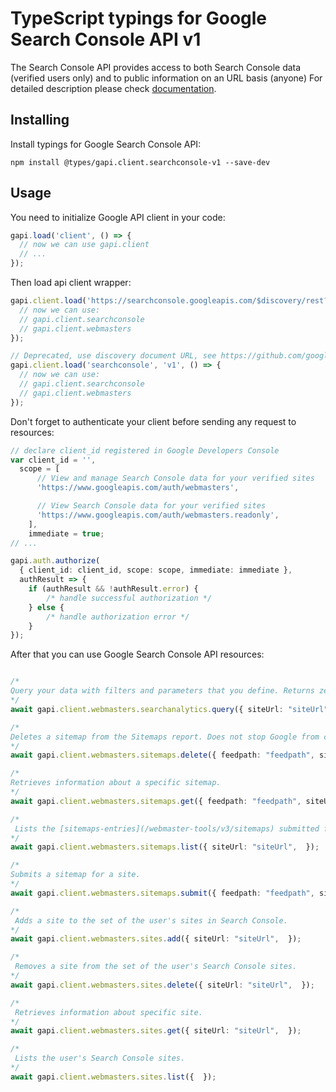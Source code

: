 # TypeScript typings for Google Search Console API v1

The Search Console API provides access to both Search Console data (verified users only) and to public information on an URL basis (anyone)
For detailed description please check [documentation](https://developers.google.com/webmaster-tools/search-console-api/).

## Installing

Install typings for Google Search Console API:

```
npm install @types/gapi.client.searchconsole-v1 --save-dev
```

## Usage

You need to initialize Google API client in your code:

```typescript
gapi.load('client', () => {
  // now we can use gapi.client
  // ...
});
```

Then load api client wrapper:

```typescript
gapi.client.load('https://searchconsole.googleapis.com/$discovery/rest?version=v1', () => {
  // now we can use:
  // gapi.client.searchconsole
  // gapi.client.webmasters
});
```

```typescript
// Deprecated, use discovery document URL, see https://github.com/google/google-api-javascript-client/blob/master/docs/reference.md#----gapiclientloadname----version----callback--
gapi.client.load('searchconsole', 'v1', () => {
  // now we can use:
  // gapi.client.searchconsole
  // gapi.client.webmasters
});
```

Don't forget to authenticate your client before sending any request to resources:

```typescript
// declare client_id registered in Google Developers Console
var client_id = '',
  scope = [
      // View and manage Search Console data for your verified sites
      'https://www.googleapis.com/auth/webmasters',

      // View Search Console data for your verified sites
      'https://www.googleapis.com/auth/webmasters.readonly',
    ],
    immediate = true;
// ...

gapi.auth.authorize(
  { client_id: client_id, scope: scope, immediate: immediate },
  authResult => {
    if (authResult && !authResult.error) {
        /* handle successful authorization */
    } else {
        /* handle authorization error */
    }
});
```

After that you can use Google Search Console API resources: <!-- TODO: make this work for multiple namespaces -->

```typescript

/*
Query your data with filters and parameters that you define. Returns zero or more rows grouped by the row keys that you define. You must define a date range of one or more days. When date is one of the group by values, any days without data are omitted from the result list. If you need to know which days have data, issue a broad date range query grouped by date for any metric, and see which day rows are returned.
*/
await gapi.client.webmasters.searchanalytics.query({ siteUrl: "siteUrl",  });

/*
Deletes a sitemap from the Sitemaps report. Does not stop Google from crawling this sitemap or the URLs that were previously crawled in the deleted sitemap.
*/
await gapi.client.webmasters.sitemaps.delete({ feedpath: "feedpath", siteUrl: "siteUrl",  });

/*
Retrieves information about a specific sitemap.
*/
await gapi.client.webmasters.sitemaps.get({ feedpath: "feedpath", siteUrl: "siteUrl",  });

/*
 Lists the [sitemaps-entries](/webmaster-tools/v3/sitemaps) submitted for this site, or included in the sitemap index file (if `sitemapIndex` is specified in the request).
*/
await gapi.client.webmasters.sitemaps.list({ siteUrl: "siteUrl",  });

/*
Submits a sitemap for a site.
*/
await gapi.client.webmasters.sitemaps.submit({ feedpath: "feedpath", siteUrl: "siteUrl",  });

/*
 Adds a site to the set of the user's sites in Search Console.
*/
await gapi.client.webmasters.sites.add({ siteUrl: "siteUrl",  });

/*
 Removes a site from the set of the user's Search Console sites.
*/
await gapi.client.webmasters.sites.delete({ siteUrl: "siteUrl",  });

/*
 Retrieves information about specific site.
*/
await gapi.client.webmasters.sites.get({ siteUrl: "siteUrl",  });

/*
 Lists the user's Search Console sites.
*/
await gapi.client.webmasters.sites.list({  });
```
